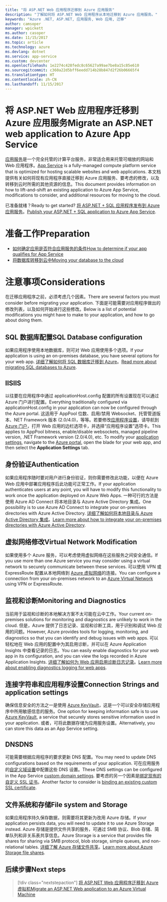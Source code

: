 ```yaml
---
title: "将 ASP.NET Web 应用程序迁移到 Azure 应用服务"
description: "了解如何将 ASP.NET Web 应用程序从本地迁移到 Azure 应用服务。"
keywords: "Azure .NET, ASP.NET, 应用服务, Web 应用, 迁移"
author: camsoper
manager: wpickett
ms.author: casoper
ms.date: 11/15/2017
ms.topic: article
ms.technology: azure
ms.devlang: dotnet
ms.service: app-service
ms.custom: devcenter
ms.openlocfilehash: 1e2274c428fedc8c65627a99ae7be8a15c85e610
ms.sourcegitcommit: c360a22d5bff6eedd714b28b847d2f26b06665f4
ms.translationtype: HT
ms.contentlocale: zh-CN
ms.lasthandoff: 11/15/2017
---
```

# <a name="migrate-an-aspnet-web-application-to-azure-app-service"></a><span data-ttu-id="dcb20-104">将 ASP.NET Web 应用程序迁移到 Azure 应用服务</span><span class="sxs-lookup"><span data-stu-id="dcb20-104">Migrate an ASP.NET web application to Azure App Service</span></span>

<span data-ttu-id="dcb20-105">[应用服务](https://docs.microsoft.com/azure/app-service/app-service-web-overview#why-use-web-apps)是一个完全托管的计算平台服务，非常适合用来托管可缩放的网站和 Web 应用程序。</span><span class="sxs-lookup"><span data-stu-id="dcb20-105">[App Service](https://docs.microsoft.com/azure/app-service/app-service-web-overview#why-use-web-apps) is a fully-managed compute platform service that is optimized for hosting scalable websites and web applications.</span></span> <span data-ttu-id="dcb20-106">本文档提供有关如何将现有应用程序直接迁移到 Azure 应用服务、要考虑的修改，以及转移到云时所需的其他资源的信息。</span><span class="sxs-lookup"><span data-stu-id="dcb20-106">This document provides information on how to lift-and-shift an existing application to Azure App Service, modifications to consider, and additional resources for moving to the cloud.</span></span>

<span data-ttu-id="dcb20-107">已准备就绪？</span><span class="sxs-lookup"><span data-stu-id="dcb20-107">Ready to get started?</span></span> <span data-ttu-id="dcb20-108">[将 ASP.NET + SQL 应用程序发布到 Azure 应用服务](https://go.microsoft.com/fwlink/?linkid=863214)。</span><span class="sxs-lookup"><span data-stu-id="dcb20-108">[Publish your ASP.NET + SQL application to Azure App Service](https://go.microsoft.com/fwlink/?linkid=863214).</span></span>

# <a name="preparation"></a><span data-ttu-id="dcb20-109">准备工作</span><span class="sxs-lookup"><span data-stu-id="dcb20-109">Preparation</span></span>   
* [<span data-ttu-id="dcb20-110">如何确定应用是否符合应用服务的条件</span><span class="sxs-lookup"><span data-stu-id="dcb20-110">How to determine if your app qualifies for App Service</span></span>](https://azure.microsoft.com/downloads/migration-assistant/)
* [<span data-ttu-id="dcb20-111">将数据库转移到云中</span><span class="sxs-lookup"><span data-stu-id="dcb20-111">Moving your database to the cloud</span></span>](https://go.microsoft.com/fwlink/?linkid=863217)

# <a name="considerations"></a><span data-ttu-id="dcb20-112">注意事项</span><span class="sxs-lookup"><span data-stu-id="dcb20-112">Considerations</span></span>
<span data-ttu-id="dcb20-113">在迁移应用程序之前，必须考虑几个因素。</span><span class="sxs-lookup"><span data-stu-id="dcb20-113">There are several factors you must consider before migrating your application.</span></span> <span data-ttu-id="dcb20-114">下面是可能需要对应用程序做出的修改列表，以及如何开始进行这些修改。</span><span class="sxs-lookup"><span data-stu-id="dcb20-114">Below is a list of potential modifications you might have to make to your application, and how to go about doing them.</span></span>

## <a name="sql-database-configuration"></a><span data-ttu-id="dcb20-115">SQL 数据库配置</span><span class="sxs-lookup"><span data-stu-id="dcb20-115">SQL Database configuration</span></span>
<span data-ttu-id="dcb20-116">如果应用程序使用本地数据库，则可对 Web 应用使用多个选项。</span><span class="sxs-lookup"><span data-stu-id="dcb20-116">If your application is using an on-premises database, you have several options for your web app.</span></span> <span data-ttu-id="dcb20-117">[详细了解如何将 SQL 数据库迁移到 Azure](https://go.microsoft.com/fwlink/?linkid=863217)。</span><span class="sxs-lookup"><span data-stu-id="dcb20-117">[Read more about migrating SQL databases to Azure](https://go.microsoft.com/fwlink/?linkid=863217).</span></span>

## <a name="iis"></a><span data-ttu-id="dcb20-118">IIS</span><span class="sxs-lookup"><span data-stu-id="dcb20-118">IIS</span></span>
<span data-ttu-id="dcb20-119">以往要在应用程序中通过 applicationHost.config 配置的所有设置现在可以通过 Azure 门户进行配置。</span><span class="sxs-lookup"><span data-stu-id="dcb20-119">Everything traditionally configured via applicationHost.config in your application can now be configured through the Azure portal.</span></span> <span data-ttu-id="dcb20-120">这适用于 AppPool 位数、启用/禁用 Websocket、托管管道版本、NET Framework 版本 (2.0/4.0)，等等。若要修改[应用程序设置](https://docs.microsoft.com/en-us/azure/app-service/web-sites-configure)，请导航到 [Azure 门户](https://portal.azure.com)，打开 Web 应用的边栏选项卡，并选择“应用程序设置”选项卡。</span><span class="sxs-lookup"><span data-stu-id="dcb20-120">This applies to AppPool bitness, enable/disable websockets, managed pipeline version, .NET Framework version (2.0/4.0), etc. To modify your [application settings](https://docs.microsoft.com/en-us/azure/app-service/web-sites-configure), navigate to the [Azure portal](https://portal.azure.com), open the blade for your web app, and then select the **Application Settings** tab.</span></span>

## <a name="authentication"></a><span data-ttu-id="dcb20-121">身份验证</span><span class="sxs-lookup"><span data-stu-id="dcb20-121">Authentication</span></span>
<span data-ttu-id="dcb20-122">如果应用程序随时要对用户进行身份验证，则你需要修改此功能，以便在 Azure Web 应用中部署应用程序后此功能可正常工作。</span><span class="sxs-lookup"><span data-stu-id="dcb20-122">If your application authenticates users at any point, you will have to modify this functionality to work once the application deployed on Azure Web Apps.</span></span> <span data-ttu-id="dcb20-123">一种可行的方法是使用 Azure AD Connect 将本地目录与 Azure Active Directory 集成。</span><span class="sxs-lookup"><span data-stu-id="dcb20-123">One possibility is to use Azure AD Connect to integrate your on-premises directories with Azure Active Directory.</span></span> <span data-ttu-id="dcb20-124">[详细了解如何将本地目录与 Azure Active Directory 集成](https://docs.microsoft.com/azure/active-directory/connect/active-directory-aadconnect)。</span><span class="sxs-lookup"><span data-stu-id="dcb20-124">[Learn more about how to integrate your on-premises directories with Azure Active Directory](https://docs.microsoft.com/azure/active-directory/connect/active-directory-aadconnect).</span></span>

## <a name="virtual-network-modification"></a><span data-ttu-id="dcb20-125">虚拟网络修改</span><span class="sxs-lookup"><span data-stu-id="dcb20-125">Virtual Network Modification</span></span>
<span data-ttu-id="dcb20-126">如果使用多个 Azure 服务，可以考虑使用虚拟网络在这些服务之间安全通信。</span><span class="sxs-lookup"><span data-stu-id="dcb20-126">If you use more than one Azure service you may consider using a virtual network to securely communicate between these services.</span></span> <span data-ttu-id="dcb20-127">可以使用 VPN 或 ExpressRoute 配置从本地网络到 [Azure 虚拟网络](https://docs.microsoft.com/en-us/azure/app-service/web-sites-integrate-with-vnet)的连接。</span><span class="sxs-lookup"><span data-stu-id="dcb20-127">You can configure a connection from your on-premises network to an [Azure Virtual Network](https://docs.microsoft.com/en-us/azure/app-service/web-sites-integrate-with-vnet) using VPN or ExpressRoute.</span></span>

## <a name="monitoring-and-diagnostics"></a><span data-ttu-id="dcb20-128">监视和诊断</span><span class="sxs-lookup"><span data-stu-id="dcb20-128">Monitoring and Diagnostics</span></span>
<span data-ttu-id="dcb20-129">当前用于监视和诊断的本地解决方案不太可能在云中工作。</span><span class="sxs-lookup"><span data-stu-id="dcb20-129">Your current on-premises solutions for monitoring and diagnostics are unlikely to work in the cloud.</span></span> <span data-ttu-id="dcb20-130">但是，Azure 提供了日志记录、监视和诊断工具，用于识别和调试 Web 应用的问题。</span><span class="sxs-lookup"><span data-stu-id="dcb20-130">However, Azure provides tools for logging, monitoring, and diagnostics so that you can identify and debug issues with web apps.</span></span> <span data-ttu-id="dcb20-131">可以轻松地在 Web 应用的配置中为其启用诊断，并可以在 Azure Application Insights 中查看记录的日志。</span><span class="sxs-lookup"><span data-stu-id="dcb20-131">You can easily enable diagnostics for your web app in its configuration, and you can view the logs recorded in Azure Application Insights.</span></span> <span data-ttu-id="dcb20-132">[详细了解如何为 Web 应用启用诊断日志记录](https://docs.microsoft.com/azure/app-service/web-sites-enable-diagnostic-log)。</span><span class="sxs-lookup"><span data-stu-id="dcb20-132">[Learn more about enabling diagnostics logging for web apps](https://docs.microsoft.com/azure/app-service/web-sites-enable-diagnostic-log).</span></span>

## <a name="connection-strings-and-application-settings"></a><span data-ttu-id="dcb20-133">连接字符串和应用程序设置</span><span class="sxs-lookup"><span data-stu-id="dcb20-133">Connection Strings and application settings</span></span>
<span data-ttu-id="dcb20-134">确保信息安全的方法之一是使用 [Azure KeyVault](https://docs.microsoft.com/azure/key-vault/)，这是一个可以安全存储应用程序中所用敏感信息的服务。</span><span class="sxs-lookup"><span data-stu-id="dcb20-134">One option for keeping information safe is to use [Azure KeyVault](https://docs.microsoft.com/azure/key-vault/), a service that securely stores sensitive information used in your application.</span></span> <span data-ttu-id="dcb20-135">或者，可将此数据存储为应用服务设置。</span><span class="sxs-lookup"><span data-stu-id="dcb20-135">Alternatively, you can store this data as an App Service setting.</span></span>

## <a name="dns"></a><span data-ttu-id="dcb20-136">DNS</span><span class="sxs-lookup"><span data-stu-id="dcb20-136">DNS</span></span>
<span data-ttu-id="dcb20-137">可能需要根据应用程序的要求更新 DNS 配置。</span><span class="sxs-lookup"><span data-stu-id="dcb20-137">You may need to update DNS configurations based on the requirements of your application.</span></span> <span data-ttu-id="dcb20-138">可在应用服务的[自定义域设置](https://docs.microsoft.com/azure/app-service/app-service-web-tutorial-custom-domain)中配置这些 DNS 设置。</span><span class="sxs-lookup"><span data-stu-id="dcb20-138">These DNS settings can be configured in the App Service [custom domain settings](https://docs.microsoft.com/azure/app-service/app-service-web-tutorial-custom-domain).</span></span> <span data-ttu-id="dcb20-139">要考虑的另一个因素是[绑定现有的自定义 SSL 证书](https://docs.microsoft.com/en-us/azure/app-service/app-service-web-tutorial-custom-ssl)。</span><span class="sxs-lookup"><span data-stu-id="dcb20-139">Another factor to consider is [binding an existing custom SSL certificate](https://docs.microsoft.com/en-us/azure/app-service/app-service-web-tutorial-custom-ssl).</span></span>

## <a name="file-system-and-storage"></a><span data-ttu-id="dcb20-140">文件系统和存储</span><span class="sxs-lookup"><span data-stu-id="dcb20-140">File system and Storage</span></span>
<span data-ttu-id="dcb20-141">如果应用程序持久保存数据，则需要将其更新为改用 Azure 存储。</span><span class="sxs-lookup"><span data-stu-id="dcb20-141">If your application persists data, you will need to update it to use Azure Storage instead.</span></span> <span data-ttu-id="dcb20-142">Azure 存储是提供文件共享的服务，可通过 SMB 协议、Blob 存储、简单队列和非关系表共享信息。</span><span class="sxs-lookup"><span data-stu-id="dcb20-142">Azure Storage is a service that provides file shares for sharing via SMB protocol, blob storage, simple queues, and non-relational tables.</span></span> <span data-ttu-id="dcb20-143">[详细了解 Azure 存储文件共享](https://docs.microsoft.com/azure/storage/files/storage-files-introduction)。</span><span class="sxs-lookup"><span data-stu-id="dcb20-143">[Learn more about Azure Storage file shares](https://docs.microsoft.com/azure/storage/files/storage-files-introduction).</span></span>

## <a name="next-steps"></a><span data-ttu-id="dcb20-144">后续步骤</span><span class="sxs-lookup"><span data-stu-id="dcb20-144">Next steps</span></span>

> [!div class="nextstepaction"]
> [<span data-ttu-id="dcb20-145">将 ASP.NET Web 应用程序迁移到 Azure 虚拟机</span><span class="sxs-lookup"><span data-stu-id="dcb20-145">Migrate an ASP.NET Web application to an Azure Virtual Machine</span></span>](dotnet-howto-migrate-to-vm.md)